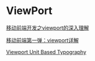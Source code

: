# ViewPort

[移动前端开发之viewport的深入理解](http://www.cnblogs.com/2050/p/3877280.html)

[移动前端第一弹：viewport详解](http://blog.doyoe.com/2015/10/13/mobile/%E7%A7%BB%E5%8A%A8%E5%89%8D%E7%AB%AF%E7%AC%AC%E4%B8%80%E5%BC%B9%EF%BC%9Aviewport%E8%AF%A6%E8%A7%A3/)

[Viewport Unit Based Typography](http://zellwk.com/blog/viewport-based-typography/)